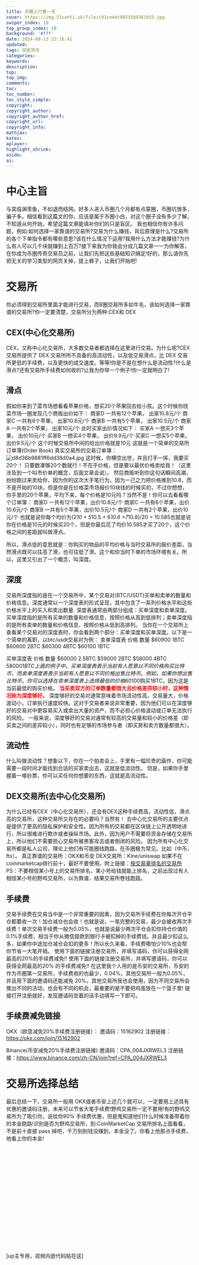 ```yaml
---
title: 币圈入门第一天
cover: https://img.51santi.uk/file/c01ce4dc96535b9361b55.jpg
swiper_index: 10
top_group_index: 10
background: '#fff'
date: 2024-08-13 22:16:41
updated:
tags: 加密货币
categories:
keywords:
description:
top:
top_img:
comments:
toc:
toc_number:
toc_style_simple:
copyright:
copyright_author:
copyright_author_href:
copyright_url:
copyright_info:
mathjax:
katex:
aplayer:
highlight_shrink:
aside:
ai:
---
```

# 中心主旨
与其临渊羡鱼，不如退而结网。好多人进入币圈几个月都有点蒙圈，币圈坑很多，骗子多。相信看到这篇文的你，应该是属于币圈小白，对这个圈子没有多少了解，不知道从何开始，希望这篇文章能填补你们的只是盲区。
我也相信你有许多问题，例如:如何选择一家靠谱的交易所?交易为什么赚钱，背后原理是什么?交易所的各个下单指令都有哪些意思?该在什么情况下运用?我用什么方法才能赚钱?为什么有人可以几千块就赚到上百万?接下来我为你我会分成几篇文章一一为你解答，在你成为币圈传奇交易员之前，让我们先把这些基础知识搞定!好的，那么请你先把无关的学习类型的网页关掉，提上裤子，让我们开始吧!
# 交易所
你必须得到交易所里面才能进行交易，而B圈交易所多如牛毛，该如何选择一家靠谱的交易所?你一定要清楚，交易所分为两种:CEX和 DEX
## CEX(中心化交易所)
CEX，又称中心化交易所，大多数交易者都选择在这里进行交易。为什么呢?CEX 交易所提供了 DEX 交易所所不具备的高流动性，以及低交易滑点，比 DEX 交易所更低的手续费，以及更快的成交速度。等等!你是不是在想什么是流动性?什么是滑点?还有交易所手续费如何收的?让我为你举一个例子!你一定就明白了!

## 滑点
假如你来到了菜市场想看看苹果价格，想买20个苹果回去给小孩。这个时候你绕菜市场一圈发现几个商贩出价如下：
商家D 一共有12个苹果， 出家10.8元/个
商家C 一共有6个苹果， 出家10.6元/个
商家B 一共有5个苹果， 出家10.5元/个
商家A 一共有2个苹果， 出家10元/个
此时买家出价情况如下：
买家A 一想买3个苹果， 出价10元/个
买家B 一想买4个苹果， 出价9.9元/个
买家C 一想买5个苹果， 出价9.5元/个
这个时候交易所中间的给出价格就是10元
这就是一个简单的交易所订单薄(Order Book)
真实交易所的交易订单簿：
![d8d36b9881ff6dd38d0a4.jpg](https://img.51santi.uk/file/d8d36b9881ff6dd38d0a4.jpg)
这时候，你横空出世，并且打手一挥，我要买20个！ 只要数凑够20个数就行！不在乎价格，但是要以最优价格卖给我！（这里涉及到一个叫市价单的概念，后面文章会说）。
然后商贩听到你这句话瞬间高潮，纷纷跑过来卖给你，因为你的这次大手笔行为，因为一己之力把价格推到10.8，而不是开始的10块，但是你是在价格菜市场报价10块钱的时候买的，不过你想想，你手里的20个苹果，平均下来，每个价格是10元吗？当然不是！你可以去看看哪个订单簿：
商家D 一共有12个苹果，出价10.8元/个
商家C 一共有6个苹果，出价10.6元/个
商家B 一共有5个苹果，出价10.5元/个
商家D 一共有2个苹果，出价10元/个 也就是说你每个均价为(2*10 + 5*10.5 + 6*10.6 +7*10.8)/20 = 10.585也就是说你在价格是10元的时候买20个，但是你最后花了均价10.585才买了20个，这个价格之间的差距就叫做滑点。

所以，滑点低的意思就是：你购买的物品的平均价格与当时交易所的报价差距，当然滑点既可以往高了滑，也可往低了滑。这个和你当时下单的市场环境有关。所以，这里又引出了一个概念，叫深度。

## 深度
交易所深度指的是在一个交易所中，某个交易对(BTC/USDT)买单和卖单的数量和价格信息。深度通常以一个深度表的形式呈现，其中包含了一系列价格水平和这些价格水平上的买入和卖出数量.
深度表通常由两部分组成：买单深度和卖单深度。买单深度指的是所有买单的数量和价格信息，按照价格从高到低排列；卖单深度指的是所有卖单的数量和价格信息，按照价格从低到高排列。 
当你在一个交易所上查看某个交易对的深度表时，你会看到两个部分：买单深度和买单深度。以下是一个简单的离职，以btc/usdt交易对为例：
卖单深度表
价格   数量
$60900 1BTC
$60600 2BTC
$60300 4BTC
$60100 1BTC

买单深度表
价格   数量
$60000 2.5BTC
$59000 2BTC
$58000 4BTC
$58000 1BTC
上面的例子中，买单深度表表示当前有人愿意以不同价格购买比特币，而卖单深度表表示当前有人愿意以不同价格出售比特币。例如，如果你想出售比特币，你可以选择在卖单深度表上选择最低的价格$60100购买1BTC，因为这是当前最低的购买价格。
<strong><font color="red">当买卖双方的订单数量都很大且价格差异较小时，这种情况称为深度够好。</font></strong>
深度够好的交易对通常意味着市场流动性高，交易量大，价格波动小，订单执行速度较快。这对于交易者来说非常重要，因为他们可以在深度够好的交易对中更容易买入或卖出大量的资产，而不必担心价格波动或订单无法执行的风险。
一般来说，深度够好的交易对通常有较高的交易量和较小的价格差（即买卖之间的差异较小），同时也有足够的市场参与者（即买房和卖方数量都很大）。

## 流动性
什么叫做流动性？想象以下，你在一个拍卖会上，手里有一幅珍贵的画作，你可能需要一段时间才能找到合适的买家卖出去，这就是低流动性。 但是，如果你手里握着一堆钞票，你可以买任何你想要的东西，这就是高流动性。

## DEX交易所(去中心化交易所)
为什么已经有CEX（中心化交易所），还会有DEX这种手续费高，流动性低，滑点高的交易所，这种交易所又存在的必要吗？当然有！ 
去中心化交易所的主要优点是提供了更高的隐私保护和安全性。因为所有的交易都在区块链上公开透明地进行，所以很难进行欺诈或者操纵市场。此外，因为用户不需要将资金存储在交易所上，所以他们不需要担心交易所被黑客攻击或者倒闭的风险。 因为所有中心化交易所都是私人公司，理论上他们有可能圈钱跑路，在币圈极为常见。比如（中币，ftx）。
真正靠谱的交易所：OKX和币安
DEX交易所：Kine/uniswap
如果不在coinmarketcap排行前十，最好不要使用。附上链接：[按交易量排名的交易所](https://coinmarketcap.com/zh/rankings/exchanges/)
PS：不要相信某小号上的交易所排名，某小号给钱就能上排名，之前出现过有人相信某小号的野鸡交易所，以为靠谱，结果交易所卷钱跑路。

## 手续费
交易手续费在交易当中是一个非常重要的因素，因为交易所手续费在你每次开仓平仓都要收一次！加仓减仓也会收！也就是说，一笔完整的交易，最少会被收两次手续费！单次交易手续费一般为0.05%，也就是说最少两次平仓会扣你持仓价值的0.1%手续费，相当于你从微信提款到银行卡被扣掉的手续费钱。并且最少扣这么多，如果你中途加仓减仓会扣的更多！所以长久来看，手续费哪怕少10%也会帮你节省一大笔开销。
使用下面的链接注册交易所，并填写请码，你可以获得全网最高的20%的手续费减免!!
使用下面的链接注册交易所，并填写邀请码，你可以获得全网最高的20% 的手续费减免!!
在这里我个人用的是币安的交易所，币安的作为币圈第一交易所，手续费收的也最少，0.04%，其他交易所一般为0.05%，并且用下面的邀请码还能减免 20%，其他交易所我也会使用，因为不同交易所会推出不同的活动，也会有不同的机会，最重要的是不要把鸡蛋放在一个篮子里!
链接打开注册就好，发现邀请码空着的话手动填写一下即可。

## 手续费减免链接
OKX（欧意减免20%手续费注册链接）：
邀请码：15162902
注册链接：https://okx.com/join/15162902

Binance(币安减免20%手续费注册链接)
邀请码：CPA_004JXRWEL3
注册链接：https://www.binance.com/zh-CN/join?ref=CPA_004JXRWEL3

# 交易所选择总结
最后总结一下，交易所一般用 OKX或者币安上述几个就可以，一定要用上述具有优惠的邀请码注册，未来可以节省大笔手续费!野鸡交易所一定不要用!有的野鸡交易所为了吸引你，说给你90% 手续费优惠，但是鬼知道他们什么时候准备带着你的本金跑路!识别是否为野鸡交易所，到:CoinMarketCap 交易所排名上面看看，不是前十直接 pass 掉吧，千万别别钱没赚到，本金没了。你看上他那点手续费，他看上你的本金!

<div class="video-container">
[up主专用，视频内嵌代码贴在这]
</div>

<style>
.video-container {
    position: relative;
    width: 100%;
    padding-top: 56.25%; /* 16:9 aspect ratio (height/width = 9/16 * 100%) */
}

.video-container iframe {
    position: absolute;
    top: 0;
    left: 0;
    width: 100%;
    height: 100%;
}
</style>
